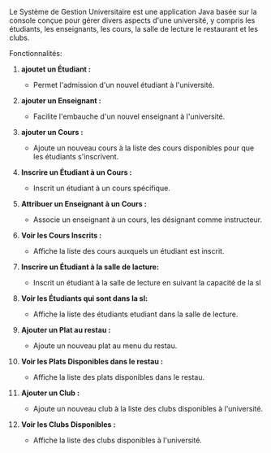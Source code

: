Le Système de Gestion Universitaire est une application Java basée sur la console conçue pour gérer divers aspects d'une université, y compris les étudiants, les enseignants, les cours, la salle de lecture le restaurant et les clubs.

Fonctionnalités:

1. **ajoutet un Étudiant :**
   - Permet l'admission d'un nouvel étudiant à l'université.

2. **ajouter un Enseignant :**
   - Facilite l'embauche d'un nouvel enseignant à l'université.

3. **ajouter un Cours :**
   - Ajoute un nouveau cours à la liste des cours disponibles pour que les étudiants s'inscrivent.

4. **Inscrire un Étudiant à un Cours :**
   - Inscrit un étudiant à un cours spécifique.

5. **Attribuer un Enseignant à un Cours :**
   - Associe un enseignant à un cours, les désignant comme instructeur.

6. **Voir les Cours Inscrits :**
   - Affiche la liste des cours auxquels un étudiant est inscrit.

7. **Inscrire un Étudiant à la salle de lacture:**
   - Inscrit un étudiant à la salle de lecture en suivant la capacité de la sl

8. **Voir les Étudiants qui sont dans la sl:**
   - Affiche la liste des étudiants etudiant dans la salle de lecture.

9. **Ajouter un Plat au restau :**
   - Ajoute un nouveau plat au menu du restau.

10. **Voir les Plats Disponibles dans le restau :**
    - Affiche la liste des plats disponibles dans le restau.

11. **Ajouter un Club :**
    - Ajoute un nouveau club à la liste des clubs disponibles à l'université.

12. **Voir les Clubs Disponibles :**
    - Affiche la liste des clubs disponibles à l'université.
